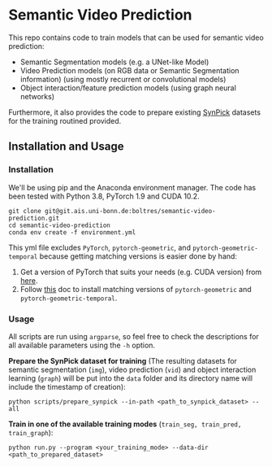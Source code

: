 # Semantic Video Prediction

This repo contains code to train models that can be used for semantic video prediction:
- Semantic Segmentation models (e.g. a UNet-like Model)
- Video Prediction models (on RGB data or Semantic Segmentation information) (using mostly recurrent or convolutional models)
- Object interaction/feature prediction models (using graph neural networks)

Furthermore, it also provides the code to prepare existing [SynPick](http://ais.uni-bonn.de/datasets/synpick/)
datasets for the training routined provided.

## Installation and Usage

### Installation

We'll be using pip and the Anaconda environment manager.
The code has been tested with Python 3.8, PyTorch 1.9 and CUDA 10.2.

```
git clone git@git.ais.uni-bonn.de:boltres/semantic-video-prediction.git
cd semantic-video-prediction
conda env create -f environment.yml
```

This yml file excludes `PyTorch`, `pytorch-geometric`, and `pytorch-geometric-temporal` because getting matching versions is easier done by hand:
1. Get a version of PyTorch that suits your needs (e.g. CUDA version) from [here](https://pytorch.org/get-started/locally/).
2. Follow [this](https://pytorch-geometric-temporal.readthedocs.io/en/latest/notes/installation.html) doc to install matching versions of `pytorch-geometric` and `pytorch-geometric-temporal`.

### Usage

All scripts are run using `argparse`,
so feel free to check the descriptions for all available parameters using the `-h` option. 

**Prepare the SynPick dataset for training** (The resulting datasets for semantic
segmentation (`img`), video prediction (`vid`) and object interaction learning (`graph`)
will be put into the `data` folder and its directory name will include the timestamp of creation):

```
python scripts/prepare_synpick --in-path <path_to_synpick_dataset> --all
```

**Train in one of the available training modes** (`train_seg, train_pred, train_graph`):

```
python run.py --program <your_training_mode> --data-dir <path_to_prepared_dataset>
```


